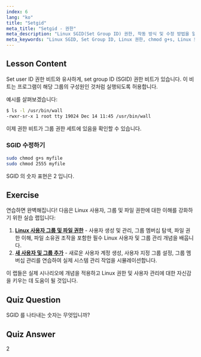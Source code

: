 ```yaml
---
index: 6
lang: "ko"
title: "Setgid"
meta_title: "Setgid - 권한"
meta_description: "Linux SGID(Set Group ID) 권한, 작동 방식 및 수정 방법을 알아보세요. 이 중요한 Linux 보안 개념을 이해하세요."
meta_keywords: "Linux SGID, Set Group ID, Linux 권한, chmod g+s, Linux 보안, 초보자 Linux, Linux 튜토리얼"
---
```


## Lesson Content

Set user ID 권한 비트와 유사하게, set group ID (SGID) 권한 비트가 있습니다. 이 비트는 프로그램이 해당 그룹의 구성원인 것처럼 실행되도록 허용합니다.

예시를 살펴보겠습니다:

```bash
$ ls -l /usr/bin/wall
-rwxr-sr-x 1 root tty 19024 Dec 14 11:45 /usr/bin/wall
```

이제 권한 비트가 그룹 권한 세트에 있음을 확인할 수 있습니다.

### SGID 수정하기

```bash
sudo chmod g+s myfile
sudo chmod 2555 myfile
```

SGID 의 숫자 표현은 2 입니다.

## Exercise

연습하면 완벽해집니다! 다음은 Linux 사용자, 그룹 및 파일 권한에 대한 이해를 강화하기 위한 실습 랩입니다:

1. **[Linux 사용자 그룹 및 파일 권한](https://labex.io/ko/labs/linux-linux-user-group-and-file-permissions-18002)** - 사용자 생성 및 관리, 그룹 멤버십 탐색, 파일 권한 이해, 파일 소유권 조작을 포함한 필수 Linux 사용자 및 그룹 관리 개념을 배웁니다.
2. **[새 사용자 및 그룹 추가](https://labex.io/ko/labs/linux-add-new-user-and-group-17987)** - 새로운 사용자 계정 생성, 사용자 지정 그룹 설정, 그룹 멤버십 관리를 연습하여 실제 시스템 관리 작업을 시뮬레이션합니다.

이 랩들은 실제 시나리오에 개념을 적용하고 Linux 권한 및 사용자 관리에 대한 자신감을 키우는 데 도움이 될 것입니다.

## Quiz Question

SGID 를 나타내는 숫자는 무엇입니까?

## Quiz Answer

2
